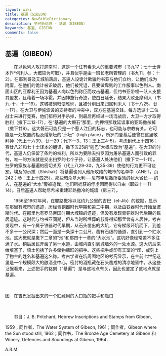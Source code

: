 ```yaml
---
layout: wiki
title: 基遍（GIBEON）
categories: NewBibleDictionary
description: 圣经新词典 - 基遍（GIBEON）
keywords: 基遍, GIBEON
comments: false
---
```


## 基遍（GIBEON）

　　在以色列人攻打迦南时，这是一个住有希未人的重要城市（书九17；七十士译本作*何利人，大概较为可取），并且似乎是由一班长老所管理的（书九11，参：十2）。在耶利哥及艾城陷落后，基遍人设诡计欺骗约书亚与他们立约，让他们成为附庸。在他们的诡计被识破后，他们被咒诅，且要做卑贱的工作服事以色列人。南面山区的亚摩利王因为基遍人向以色列称臣而攻击基遍，但约书亚带领一队人支援其盟友，且藉着一场冰雹，并因神施行奇迹，使白日延长，结果大败亚摩利人（书九-十，十一19）。这城被划归便雅悯，且被分别出来归属利未人（书十八25，廿一17）。在大卫与伊施波设的支持者的冲突中，双方在基遍交锋。每方选派十二位战士来进行竞赛，他们都将对手杀掉，到最后再经过一场混战后，大卫一方才取得胜利（撒下二12-17）。在“基遍的大磐石”那里，约押将那耽延误事的亚玛撒杀掉（撒下廿8）。这大磐石可能只是一个惹人注目的标志，也可能与宗教有关。它可能是一处放置约柜及燔祭坛的“邱坛”（high place），所罗门登基后便曾在这里敬拜神（代上十六39，廿一29；代下一3、13；王上三4-5）。考虑到代上十四16；赛廿八21和七十士译本的翻译，撒下五25的“迦巴”大概应改为“基遍”。在大卫的时代，基遍人仍保留了条约的权利，所以为要除去扫罗因为屠杀基遍人而引致的罪咎，唯一的方法就是交出扫罗的七个子孙，让基遍人处决他们（撒下廿一1-11）。扫罗的家族与基遍的密切关系（代上八29-30，九35-39）使他的行为更不可饶恕。埃及的示撒（Shishak）将基遍也列入他所攻陷的城市的名单中（ANET，页242；参：王上十四25）。那些暗杀基大利──尼布甲尼撒所委派的犹大省长──的人，在基遍的“大水”旁被追截，他们所掳获的俘虏因而得以自由（耶四十一11-14）。日后基遍人帮助尼希米重建耶路撒冷的城墙（尼三7）。

　　1956至1962年间，在耶路撒冷以北约九公里的吉巴（el-Jib）的挖掘，显示在那里有城市的遗迹，历经青铜器时代早期和第二中期，以及由铁器时代开始至波斯时代。在那里也有罗马帝国时期大城镇的遗迹，但没有发现青铜器时代后期的民居遗迹。这时代与约书亚同期，但从当时所埋葬的骸骨得知那里曾有人居住。考古发现中，有一个属于铁器时代早期，从石头凿出的大坑，它有梯级环坑而下，到差不多十一公尺深；然后一面是一条深十二公尺、凿有石级的通道，直引到一个贮水池。这大概就是撒下二章的“池”和耶四十一章的“大水池”。这坑好像经常差不多注满了水。稍后居民开凿了另一水道，由城内直引到城墙外的一处水源。这大坑后来给填塞了，填土包括了许多储物瓶缸的把手。这些把手或印有王室的*印，或刻上了物主的姓名和基遍这名称。考古学者在坑周围地区的考究显示，在主前七世纪这里是一个规模颇大的酿酒业中心。密封的酒瓶藏在石头凿成的清凉地窖中。从这些证据看来，上述把手的铭刻（“基遍”）是与这地点有关，因此也鉴定了这地点就是基遍。

　





图　在吉巴发掘出来的一个贮藏用的大口瓶的把手和瓶口

　

　　书目：J. B. Pritchard, Hebrew Inscriptions and Stamps from Gibeon,

1959；同作者，The Water System of Gibeon, 1961；同作者，Gibeon where the Sun stood still, 1962；同作书，The Bronze Age Cemetery at Gibeon 和 Winery, Defences and Soundings at Gibeon, 1964．

A.R.M.









